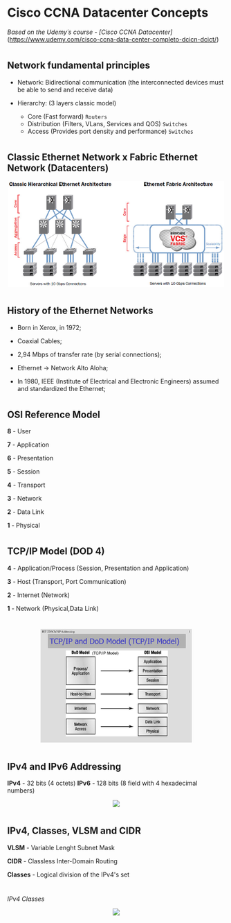 # Cisco CCNA Datacenter Concepts

*Based on the Udemy´s course - [Cisco CCNA Datacenter]* (https://www.udemy.com/cisco-ccna-data-center-completo-dcicn-dcict/)

#

## Network fundamental principles

- Network: Bidirectional communication (the interconnected devices must be able to send and receive data)

- Hierarchy: (3 layers classic model)
  - Core (Fast forward) `Routers`
  - Distribution (Filters, VLans, Services and QOS) `Switches`
  - Access (Provides port density and performance) `Switches`

#

## Classic Ethernet Network x Fabric Ethernet Network (Datacenters)

<p align="center"><img src="images/ethernet-fabric-architecture.jpg" width="500px"></p>

#

## History of the Ethernet Networks

- Born in Xerox, in 1972;

- Coaxial Cables;

- 2,94 Mbps of transfer rate (by serial connections);

- Ethernet -> Network Alto Aloha;

- In 1980, IEEE (Institute of Electrical and Electronic Engineers) assumed and standardized the Ethernet;

#

## OSI Reference Model

**8** - User

**7** - Application

**6** - Presentation

**5** - Session

**4** - Transport

**3** - Network

**2** - Data Link

**1** - Physical

#

## TCP/IP Model (DOD 4)

**4** - Application/Process (Session, Presentation and Application)

**3** - Host (Transport, Port Communication)

**2** - Internet (Network)

**1** - Network (Physical,Data Link)

#

<p align="center"><img src="images/tcp-dod.jpg" width="350px"></p>

#

## IPv4 and IPv6 Addressing

**IPv4** - 32 bits (4 octets)
**IPv6** - 128 bits (8 field with 4 hexadecimal numbers)

<p align="center"><img src="images/ipv4-ipv6.jpg" width="350px"></p>

#

## IPv4, Classes, VLSM and CIDR

**VLSM** - Variable Lenght Subnet Mask

**CIDR** - Classless Inter-Domain Routing

**Classes** - Logical division of the IPv4's set

#

_IPv4 Classes_

<p align="center"><img src="images/ipv4-classes.jpg" width="350px"></p>
